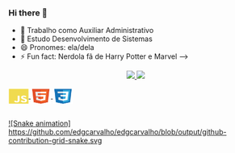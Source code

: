 ### Hi there 👋


- 🔭 Trabalho como Auxiliar Administrativo
- 🌱 Estudo Desenvolvimento de Sistemas
- 😄 Pronomes: ela/dela
- ⚡ Fun fact: Nerdola fã de Harry Potter e Marvel
-->

<div align="center">
  <a href="https://github.com/edgcarvalho">
  <img height="180em" src="https://github-readme-stats.vercel.app/api?username=edgcarvalho&show_icons=true&theme=dracula&include_all_commits=true&count_private=true"/>
  <img height="180em" src="https://github-readme-stats.vercel.app/api/top-langs/?username=edgcarvalho&layout=compact&langs_count=7&theme=dracula"/>
</div>
<div style="display: inline_block"><br>
  <img align="center" alt="Rafa-Js" height="30" width="40" src="https://raw.githubusercontent.com/devicons/devicon/master/icons/javascript/javascript-plain.svg">
  <img align="center" alt="Rafa-HTML" height="30" width="40" src="https://raw.githubusercontent.com/devicons/devicon/master/icons/html5/html5-original.svg">
  <img align="center" alt="Rafa-CSS" height="30" width="40" src="https://raw.githubusercontent.com/devicons/devicon/master/icons/css3/css3-original.svg">
</div>
  
  ##
 
<div> 
![Snake animation] https://github.com/edgcarvalho/edgcarvalho/blob/output/github-contribution-grid-snake.svg
</div>
